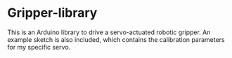 # Gripper-library
This is an Arduino library to drive a servo-actuated robotic gripper.  An example sketch is also included, which contains the calibration parameters for my specific servo.
